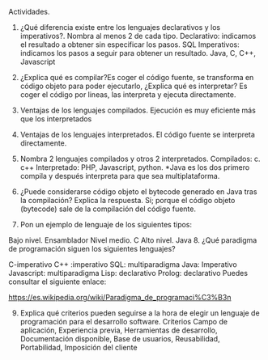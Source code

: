 Actividades. 

1. ¿Qué diferencia existe entre los lenguajes declarativos y los imperativos?. Nombra al menos 2 de cada tipo.
	Declarativo: indicamos el resultado a obtener sin especificar los pasos. SQL
	Imperativos: indicamos los pasos a seguir para obtener un resultado. Java, C, C++, Javascript
2. ¿Explica qué es compilar?Es coger el código fuente, se transforma en código objeto para poder ejecutarlo,
 ¿Explica qué es interpretar? Es coger el código por lineas, las interpreta y ejecuta directamente.

3. Ventajas de los lenguajes compilados.
     Ejecución es muy eficiente más que los interpretados

4. Ventajas de los lenguajes interpretados.
El código fuente se interpreta directamente. 

5. Nombra 2 lenguajes compilados y otros 2 interpretados.
Compilados: c. c++
Interpretado: PHP, Javascript, python.
*Java es los dos primero compila y después interpreta para que sea multiplataforma.

6. ¿Puede considerarse código objeto el bytecode generado en Java tras la compilación? Explica la respuesta.
Si; porque el código objeto (bytecode) sale de la compilación del código fuente.

7. Pon un ejemplo de lenguaje de los siguientes tipos:

Bajo nivel. Ensamblador
Nivel medio. C
Alto nivel. Java
8. ¿Qué paradigma de programación siguen los siguientes lenguajes?

C-imperativo
C++ :imperativo
SQL: multiparadigma
Java: Imperativo
Javascript: multiparadigma
Lisp: declarativo
Prolog: declarativo
Puedes consultar el siguiente enlace:

https://es.wikipedia.org/wiki/Paradigma_de_programaci%C3%B3n

9. Explica qué criterios pueden seguirse a la hora de elegir un lenguaje de programación para el desarrollo software.
Criterios Campo de aplicación, 
Experiencia previa,
Herramientas de desarrollo, 
Documentación disponible, 
Base de usuarios, Reusabilidad, 
Portabilidad, 
Imposición del cliente
